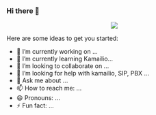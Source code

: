 ### Hi there 👋


<p align="center">
  <a href="https://github.com/DenverCoder1/readme-typing-svg"><img src="https://readme-typing-svg.herokuapp.com?font=Time+New+Roman&color=cyan&size=25&center=true&vCenter=true&width=600&height=100&lines=Assalamu+O+Alaikum+Warahmatullah..&hearts;++;Self-taught+Front-End+Developer,;Computer+Science+Student,;CTF+Newbie,;Active+Learner/Researcher,;Love+to+learn+new+stuffs..<3"></a>
</p>
Here are some ideas to get you started:

- 🔭 I’m currently working on ...
- 🌱 I’m currently learning Kamailio...
- 👯 I’m looking to collaborate on ...
- 🤔 I’m looking for help with kamailio, SIP, PBX ...
- 💬 Ask me about ...
- 📫 How to reach me: ...
- 😄 Pronouns: ...
- ⚡ Fun fact: ...

